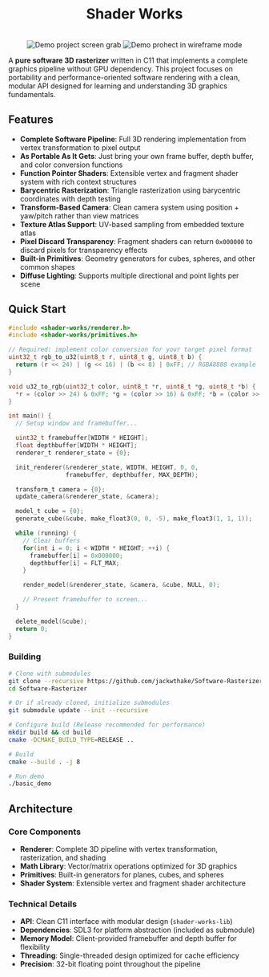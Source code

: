 <h1 align="center">Shader Works</h1>
<p align="center">
  <br>
  <img src="https://github.com/user-attachments/assets/c049c8c7-0cde-44aa-a394-ef0f2d131587" alt="Demo project screen grab" />
  <img src="https://github.com/user-attachments/assets/282f91c4-77fa-4049-93c9-1343df47e52a" alt="Demo prohect in wireframe mode" />
</p>

A **pure software 3D rasterizer** written in C11 that implements a complete graphics pipeline without GPU dependency. This project focuses on portability and performance-oriented software rendering with a clean, modular API designed for learning and understanding 3D graphics fundamentals.

## Features

- **Complete Software Pipeline**: Full 3D rendering implementation from vertex transformation to pixel output
- **As Portable As It Gets**: Just bring your own frame buffer, depth buffer, and color conversion functions
- **Function Pointer Shaders**: Extensible vertex and fragment shader system with rich context structures
- **Barycentric Rasterization**: Triangle rasterization using barycentric coordinates with depth testing
- **Transform-Based Camera**: Clean camera system using position + yaw/pitch rather than view matrices
- **Texture Atlas Support**: UV-based sampling from embedded texture atlas
- **Pixel Discard Transparency**: Fragment shaders can return `0x000000` to discard pixels for transparency effects
- **Built-in Primitives**: Geometry generators for cubes, spheres, and other common shapes
- **Diffuse Lighting**: Supports multiple directional and point lights per scene

## Quick Start
```c
#include <shader-works/renderer.h>
#include <shader-works/primitives.h>

// Required: implement color conversion for your target pixel format
uint32_t rgb_to_u32(uint8_t r, uint8_t g, uint8_t b) {
  return (r << 24) | (g << 16) | (b << 8) | 0xFF; // RGBA8888 example
}

void u32_to_rgb(uint32_t color, uint8_t *r, uint8_t *g, uint8_t *b) {
  *r = (color >> 24) & 0xFF; *g = (color >> 16) & 0xFF; *b = (color >> 8) & 0xFF;
}

int main() {
  // Setup window and framebuffer...

  uint32_t framebuffer[WIDTH * HEIGHT];
  float depthbuffer[WIDTH * HEIGHT];
  renderer_t renderer_state = {0};

  init_renderer(&renderer_state, WIDTH, HEIGHT, 0, 0,
                framebuffer, depthbuffer, MAX_DEPTH);

  transform_t camera = {0};
  update_camera(&renderer_state, &camera);

  model_t cube = {0};
  generate_cube(&cube, make_float3(0, 0, -5), make_float3(1, 1, 1));

  while (running) {
    // Clear buffers
    for(int i = 0; i < WIDTH * HEIGHT; ++i) {
      framebuffer[i] = 0x000000;
      depthbuffer[i] = FLT_MAX;
    }

    render_model(&renderer_state, &camera, &cube, NULL, 0);

    // Present framebuffer to screen...
  }

  delete_model(&cube);
  return 0;
}
```

### Building

```bash
# Clone with submodules
git clone --recursive https://github.com/jackwthake/Software-Rasterizer.git
cd Software-Rasterizer

# Or if already cloned, initialize submodules
git submodule update --init --recursive

# Configure build (Release recommended for performance)
mkdir build && cd build
cmake -DCMAKE_BUILD_TYPE=RELEASE ..

# Build
cmake --build . -j 8

# Run demo
./basic_demo
```

## Architecture

### Core Components
- **Renderer**: Complete 3D pipeline with vertex transformation, rasterization, and shading
- **Math Library**: Vector/matrix operations optimized for 3D graphics
- **Primitives**: Built-in generators for planes, cubes, and spheres
- **Shader System**: Extensible vertex and fragment shader architecture

### Technical Details
- **API**: Clean C11 interface with modular design (`shader-works-lib`)
- **Dependencies**: SDL3 for platform abstraction (included as submodule)
- **Memory Model**: Client-provided framebuffer and depth buffer for flexibility
- **Threading**: Single-threaded design optimized for cache efficiency
- **Precision**: 32-bit floating point throughout the pipeline

